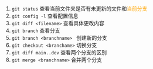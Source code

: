 1. `git status` 查看当前文件夹是否有未更新的文件和<font color = orange>当前分支</font>
2. `git config -l` 查看配置信息
3. `git diff <filename>` 查看具体更改内容
4. `git branch` 查看分支
5. `git branch <branchname> ` 创建新的分支
6. `git checkout <branchame>` 切换分支
7. `git diff main..dev` 查看两个分支的区别
8. `git merge <branchname>` 合并两个分支
 